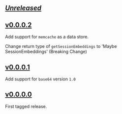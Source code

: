 ## [_Unreleased_](https://github.com/freckle/yesod-session-persist/compare/v0.0.0.2...main)

## [v0.0.0.2](https://github.com/freckle/yesod-session-persist/compare/v0.0.0.1...v0.0.0.2)

Add support for `memcache` as a data store.

Change return type of `getSessionEmbeddings` to 'Maybe SessionEmbeddings' (Breaking Change)

## [v0.0.0.1](https://github.com/freckle/yesod-session-persist/compare/v0.0.0.0...v0.0.0.1)

Add support for `base64` version `1.0`

## [v0.0.0.0](https://github.com/freckle/yesod-session-persist/tree/v0.0.0.0)

First tagged release.
